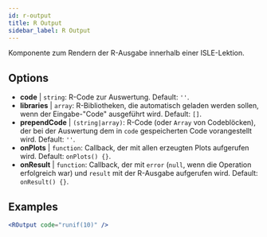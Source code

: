 ```yaml
---
id: r-output
title: R Output
sidebar_label: R Output
---
```


Komponente zum Rendern der R-Ausgabe innerhalb einer ISLE-Lektion.

## Options

* __code__ | `string`: R-Code zur Auswertung. Default: `''`.
* __libraries__ | `array`: R-Bibliotheken, die automatisch geladen werden sollen, wenn der Eingabe-"Code" ausgeführt wird. Default: `[]`.
* __prependCode__ | `(string|array)`: R-Code (oder `Array` von Codeblöcken), der bei der Auswertung dem in `code` gespeicherten Code vorangestellt wird. Default: `''`.
* __onPlots__ | `function`: Callback, der mit allen erzeugten Plots aufgerufen wird. Default: `onPlots() {}`.
* __onResult__ | `function`: Callback, der mit `error` (`null`, wenn die Operation erfolgreich war) und `result` mit der R-Ausgabe aufgerufen wird. Default: `onResult() {}`.


## Examples

```jsx live
<ROutput code="runif(10)" />
```

